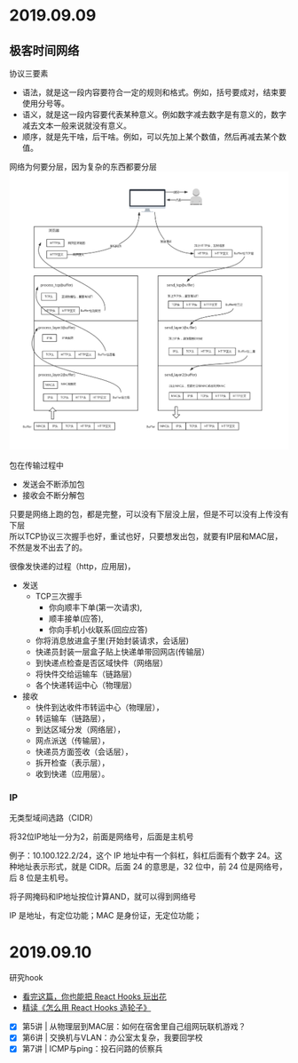 # 2019.09.09
## 极客时间网络
协议三要素
- 语法，就是这一段内容要符合一定的规则和格式。例如，括号要成对，结束要使用分号等。
- 语义，就是这一段内容要代表某种意义。例如数字减去数字是有意义的，数字减去文本一般来说就没有意义。
- 顺序，就是先干啥，后干啥。例如，可以先加上某个数值，然后再减去某个数值。

网络为何要分层，因为复杂的东西都要分层  
![image](./img/网络分层.jpg)

包在传输过程中
- 发送会不断添加包
- 接收会不断分解包

只要是网络上跑的包，都是完整，可以没有下层没上层，但是不可以没有上传没有下层  
所以TCP协议三次握手也好，重试也好，只要想发出包，就要有IP层和MAC层，不然是发不出去了的。

很像发快递的过程（http，应用层)，
- 发送
  - TCP三次握手
    - 你向顺丰下单(第一次请求),
    - 顺丰接单(应答),
    - 你向手机小伙联系(回应应答)
  - 你将消息放进盒子里(开始封装请求，会话层)
  - 快递员封装一层盒子贴上快递单带回网店(传输层）
  - 到快递点检查是否区域快件（网络层）
  - 将快件交给运输车（链路层）
  - 各个快递转运中心（物理层）
- 接收
  - 快件到达收件市转运中心（物理层），
  - 转运输车（链路层），
  - 到达区域分发（网络层），
  - 网点派送（传输层），
  - 快递员方面签收（会话层），
  - 拆开检查（表示层），
  - 收到快递（应用层）。
### IP
无类型域间选路（CIDR）

将32位IP地址一分为2，前面是网络号，后面是主机号

例子：10.100.122.2/24，这个 IP 地址中有一个斜杠，斜杠后面有个数字 24。这种地址表示形式，就是 CIDR。后面 24 的意思是，32 位中，前 24 位是网络号，后 8 位是主机号。

将子网掩码和IP地址按位计算AND，就可以得到网络号

IP 是地址，有定位功能；MAC 是身份证，无定位功能；

# 2019.09.10
研究hook
- [看完这篇，你也能把 React Hooks 玩出花](https://juejin.im/post/5d754dbde51d4561cd2466bf)
- [精读《怎么用 React Hooks 造轮子》](https://github.com/dt-fe/weekly/blob/v2/079.%E7%B2%BE%E8%AF%BB%E3%80%8AReact%20Hooks%E3%80%8B.md)

- [x] 第5讲 | 从物理层到MAC层：如何在宿舍里自己组网玩联机游戏？
- [x] 第6讲 | 交换机与VLAN：办公室太复杂，我要回学校
- [x] 第7讲 | ICMP与ping：投石问路的侦察兵